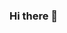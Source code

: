 ### Hi there 👋

<!--
**Dedeoka/Dedeoka** is a ✨ _special_ ✨ repository because its `README.md` (this file) appears on your GitHub profile.

<p align="left">
<a href="https://github.com/Dedeoka">
  <img height="180em" src="https://github-readme-stats-eight-theta.vercel.app/api?username=Dedeoka&show_icons=true&theme=algolia&include_all_commits=true&count_private=true"/>
  <img height="180em" src="https://github-readme-stats-eight-theta.vercel.app/api/top-langs/?username=Dedeoka&layout=compact&langs_count=8&theme=algolia"/>
</a>
</p>
